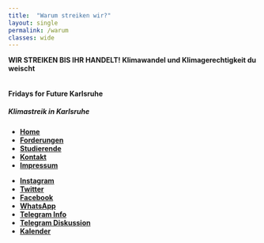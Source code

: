 ```yaml
---
title:  "Warum streiken wir?"
layout: single
permalink: /warum
classes: wide
---
```


<b>WIR STREIKEN BIS IHR HANDELT!<b>
Klimawandel und Klimagerechtigkeit du weischt

<nav id="sidebar" data-behavior="1">
  <div class="sidebar-container">
      <div class="sidebar-profile">
        <a href="https://fffka.de/#about">
          <img class="sidebar-profile-picture" src="https://fffka.de/img/logo.png" alt="" />
        </a>
        <h4 class="sidebar-profile-name">Fridays for Future Karlsruhe</h4>
          <h5 class="sidebar-profile-bio">Klimastreik in Karlsruhe</h5>
      </div>
    <ul class="sidebar-buttons">
      
  <li class="sidebar-button">
      <a class="sidebar-button-link " href="https://fffka.de/">
      <i class="sidebar-button-icon fa fa-lg fa-home"></i>
      <span class="sidebar-button-desc">Home</span>
    </a>
  </li>

  <li class="sidebar-button">
      <a class="sidebar-button-link " href="https://fffka.de/unsere-forderungen">
      <i class="sidebar-button-icon fa fa-lg fa-exclamation"></i>
      <span class="sidebar-button-desc">Forderungen</span>
    </a>
  </li>

  <li class="sidebar-button">
      <a class="sidebar-button-link " href="https://fffka.de/students">
      <i class="sidebar-button-icon fa fa-lg fa-graduation-cap"></i>
      <span class="sidebar-button-desc">Studierende</span>
    </a>
  </li>

  <li class="sidebar-button">
      <a class="sidebar-button-link " href="https://fffka.de/contact">
      <i class="sidebar-button-icon fa fa-lg fa-question fas"></i>
      <span class="sidebar-button-desc">Kontakt</span>
    </a>
  </li>

  <li class="sidebar-button">
      <a class="sidebar-button-link " href="https://fffka.de/impress">
      <i class="sidebar-button-icon fa fa-lg fa-gavel fas"></i>
      <span class="sidebar-button-desc">Impressum</span>
    </a>
  </li>

   </ul>
   <ul class="sidebar-buttons">
  <li class="sidebar-button">
      <a class="sidebar-button-link " href="https://www.instagram.com/fridaysforfuture_ka/" target="_blank" rel="noopener">
      <i class="sidebar-button-icon fa fa-lg fa-instagram"></i>
      <span class="sidebar-button-desc">Instagram</span>
    </a>
  </li>

  <li class="sidebar-button">
      <a class="sidebar-button-link " href="https://www.twitter.com/FFF_Karlsruhe/" target="_blank" rel="noopener">
      <i class="sidebar-button-icon fa fa-lg fa-twitter"></i>
      <span class="sidebar-button-desc">Twitter</span>
    </a>
  </li>

  <li class="sidebar-button">
      <a class="sidebar-button-link " href="https://www.facebook.com/fridaysforfuture.ka" target="_blank" rel="noopener">
      <i class="sidebar-button-icon fa fa-lg fa-facebook"></i>
      <span class="sidebar-button-desc">Facebook</span>
    </a>
  </li>

  <li class="sidebar-button">
      <a class="sidebar-button-link " href="https://chat.whatsapp.com/EYrMdITziWG3Rb1Yft7DI7" target="_blank" rel="noopener">
      <i class="sidebar-button-icon fa fa-lg fa-whatsapp"></i>
      <span class="sidebar-button-desc">WhatsApp</span>
    </a>
  </li>

  <li class="sidebar-button">
      <a class="sidebar-button-link " href="https://t.me/FridaysForFutureKA" target="_blank" rel="noopener">
      <i class="sidebar-button-icon fa fa-lg fa-telegram"></i>
      <span class="sidebar-button-desc">Telegram Info</span>
    </a>
  </li>

  <li class="sidebar-button">
      <a class="sidebar-button-link " href="https://t.me/joinchat/IepmSEWBSPHH6Kug9v8Lcg" target="_blank" rel="noopener">
      <i class="sidebar-button-icon fa fa-lg fa-telegram"></i>
      <span class="sidebar-button-desc">Telegram Diskussion</span>
    </a>
  </li>

  <li class="sidebar-button">
      <a class="sidebar-button-link " href="https://fffka.de/kalender">
      <i class="sidebar-button-icon fa fa-lg fa-calendar"></i>
      <span class="sidebar-button-desc">Kalender</span>
    </a>
  </li>
    </ul>
    <ul class="sidebar-buttons">
    </ul>
  </div>
</nav>
